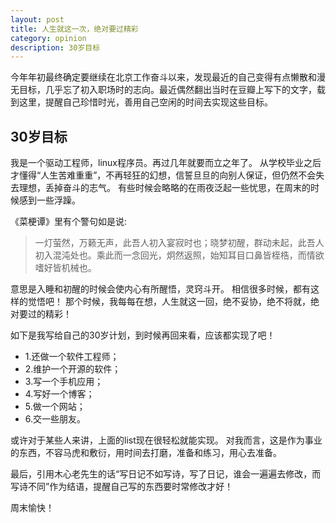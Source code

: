 ```yaml
---
layout: post
title: 人生就这一次，绝对要过精彩
category: opinion
description: 30岁目标
---
```


今年年初最终确定要继续在北京工作奋斗以来，发现最近的自己变得有点懒散和漫无目标，几乎忘了初入职场时的志向。最近偶然翻出当时在豆瓣上写下的文字，载到这里，提醒自己珍惜时光，善用自己空闲的时间去实现这些目标。

## 30岁目标

我是一个驱动工程师，linux程序员。再过几年就要而立之年了。
从学校毕业之后才懂得“人生苦难重重”，不再轻狂的幻想，信誓旦旦的向别人保证，但仍然不会失去理想，丢掉奋斗的志气。
有些时候会略略的在雨夜泛起一些忧思，在周末的时候感到一些浮躁。

《菜梗谭》里有个警句如是说:
> 一灯萤然，万籁无声，此吾人初入宴寂时也；晓梦初醒，群动未起，此吾人初入混沌处也。乘此而一念回光，炯然返照，始知耳目口鼻皆桎梏，而情欲嗜好皆机械也。

意思是入睡和初醒的时候会使内心有所醒悟，灵窍斗开。
相信很多时候，都有这样的觉悟吧！
那个时候，我每每在想，人生就这一回，绝不妥协，绝不将就，绝对要过的精彩！

如下是我写给自己的30岁计划，到时候再回来看，应该都实现了吧！

+ 1.还做一个软件工程师；
+ 2.维护一个开源的软件；
+ 3.写一个手机应用；
+ 4.写好一个博客；
+ 5.做一个网站；
+ 6.交一些朋友。

或许对于某些人来讲，上面的list现在很轻松就能实现。
对我而言，这是作为事业的东西，不容马虎和敷衍，用时间去打磨，准备和练习，用心去准备。

最后，引用木心老先生的话“写日记不如写诗，写了日记，谁会一遍遍去修改，而写诗不同”作为结语，提醒自己写的东西要时常修改才好！

周末愉快！
